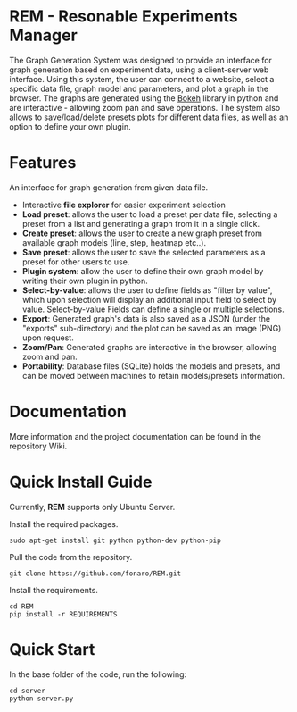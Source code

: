 # REM - Resonable Experiments Manager
The Graph Generation System was designed to provide an interface for graph generation based on experiment data, using a client-server web interface.
Using this system, the user can connect to a website, select a specific data file, graph model and parameters, and plot a graph in the browser.
The graphs are generated using the [Bokeh](http://bokeh.pydata.org/en/latest/) library in python and are interactive - allowing zoom pan and save operations.
The system also allows to save/load/delete presets plots for different data files, as well as an option to define your own plugin.

# Features
An interface for graph generation from given data file.

- Interactive **file explorer** for easier experiment selection
- **Load preset**: allows the user to load a preset per data file, selecting a preset from a list and generating a graph from it in a single click.
- **Create preset**: allows the user to create a new graph preset from available graph models (line, step, heatmap etc..).
- **Save preset**: allows the user to save the selected parameters as a preset for other users to use.
- **Plugin system**:  allow the user to define their own graph model by writing their own plugin in python.
- **Select-by-value**: allows the user to define fields as "filter by value", which upon selection will display an additional input field to select by value. Select-by-value Fields can define a single or multiple selections.
- **Export**: Generated graph's data is also saved as a JSON (under the "exports" sub-directory) and the plot can be saved as an image (PNG) upon request.
- **Zoom/Pan**: Generated graphs are interactive in the browser, allowing zoom and pan.
- **Portability**: Database files (SQLite) holds the models and presets, and can be moved between machines to retain models/presets information.

# Documentation
More information and the project documentation can be found in the repository Wiki.

# Quick Install Guide
Currently, **REM** supports only Ubuntu Server.

Install the required packages.
```
sudo apt-get install git python python-dev python-pip
```

Pull the code from the repository.
```
git clone https://github.com/fonaro/REM.git
```

Install the requirements.
```
cd REM
pip install -r REQUIREMENTS
```

#  Quick Start

In the base folder of the code, run the following:
```
cd server
python server.py
```
